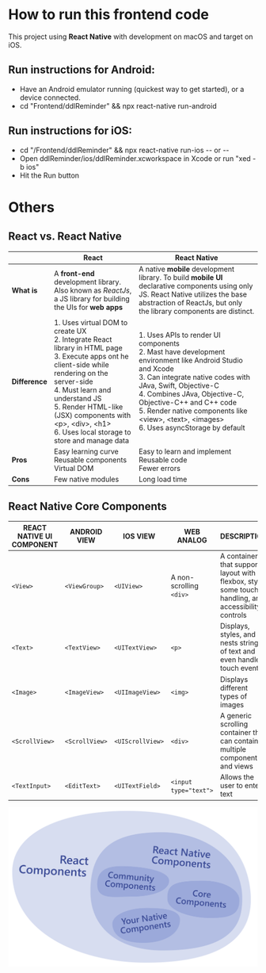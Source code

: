 # How to run this frontend code
This project using **React Native** with development on macOS and target on iOS.

## Run instructions for Android:
   - Have an Android emulator running (quickest way to get started), or a device connected.
   - cd "Frontend/ddlReminder" && npx react-native run-android
  
## Run instructions for iOS:
   - cd "/Frontend/ddlReminder" && npx react-native run-ios
    -- or --
   - Open ddlReminder/ios/ddlReminder.xcworkspace in Xcode or run "xed -b ios"
   - Hit the Run button


# Others
## React vs. React Native
| |React|React Native|
|-|-----|------------|
|**What is**|A **front-end** development library. Also known as *ReactJs*, a JS library for building the UIs for **web apps**|A native **mobile** development library. To build **mobile UI** declarative components using only JS. React Native utilizes the base abstraction of ReactJs, but only the library components are distinct.|
|**Difference**|1. Uses virtual DOM to create UX<br>2. Integrate React library in HTML page<br> 3. Execute apps ont he client-side while rendering on the server-side<br> 4. Must learn and understand JS<br> 5. Render HTML-like (JSX) components with \<p>, \<div>, \<h1> <br> 6. Uses local storage to store and manage data|1. Uses APIs to render UI components<br> 2. Mast have development environment like Android Studio and Xcode<br> 3. Can integrate native codes with JAva, Swift, Objective-C<br>4. Combines JAva, Objective-C, Objective-C++ and C++ code<br> 5. Render native components like \<view>, \<text>, \<images> <br> 6. Uses asyncStorage by default|
|**Pros**|Easy learning curve<br> Reusable components<br>Virtual DOM|Easy to learn and implement<br> Reusable code<br>Fewer errors|
|**Cons**|Few native modules|Long load time|

## React Native Core Components
|REACT NATIVE UI COMPONENT|ANDROID VIEW|IOS VIEW|WEB ANALOG|DESCRIPTION|
|-------------------------|------------|--------|----------|-----------|
|`<View>`|`<ViewGroup>`|`<UIView>`|A non-scrolling `<div>`|A container that supports layout with flexbox, style, some touch handling, and accessibility controls|
|`<Text>`|`<TextView>`|`<UITextView>`|`<p>`|Displays, styles, and nests strings of text and even handles touch events|
|`<Image>`|`<ImageView>`|`<UIImageView>`|`<img>`|Displays different types of images|
|`<ScrollView>`|`<ScrollView>`|`<UIScrollView>`|`<div>`|A generic scrolling container that can contain multiple components and views|
|`<TextInput>`|`<EditText>`|`<UITextField>`|`<input type="text">`|Allows the user to enter text|


![React Native Components](/img/ReactNativeComponents.png)